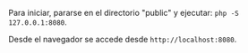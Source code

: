 Para iniciar, pararse en el directorio "public" y ejecutar: `php -S 127.0.0.1:8080`.

Desde el navegador se accede desde `http://localhost:8080`.
